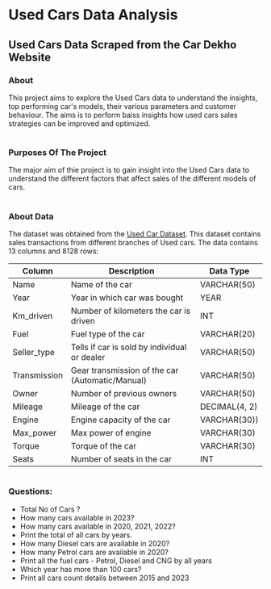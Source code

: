 # Used Cars Data Analysis
## Used Cars Data Scraped from the Car Dekho Website 

### About 
This project aims to explore the Used Cars data to understand the insights, top performing car's models, their various parameters and customer behaviour. The aims is to perform baiss insights how used cars sales strategies can be improved and optimized. 

#
### Purposes Of The Project
The major aim of thie project is to gain insight into the Used Cars data to understand the different factors that affect sales of the different models of cars.

#
### About Data
The dataset was obtained from the [Used Car Dataset](https://drive.google.com/file/d/1MPKiAUKdr1riZ5N_P_qyapXCcb5Jhih_/view). This dataset contains sales transactions from different branches of Used cars. The data contains 13 columns and 8128 rows:

| Column | Description	| Data Type |
| ------------- | ------------- | ------------- |
|Name | Name of the car| VARCHAR(50) |
|Year  | Year in which car was bought | YEAR |
|Km_driven | Number of kilometers the car is driven | INT|
|Fuel | Fuel type of the car | VARCHAR(20) |
|Seller_type | Tells if car is sold by individual or dealer | VARCHAR(50) |
|Transmission | Gear transmission of the car (Automatic/Manual) | VARCHAR(50) |
|Owner | Number of previous owners | VARCHAR(50) |
|Mileage |Mileage of the car | DECIMAL(4, 2) |
|Engine | Engine capacity of the car | VARCHAR(30)) |
|Max_power | Max power of engine | VARCHAR(30) |
|Torque | Torque of the car | VARCHAR(30) |
|Seats | Number of seats in the car | INT |


# 
### Questions:
- Total No of Cars ?
- How many cars available in 2023?
- How many cars available in 2020, 2021, 2022?
- Print the total of all cars by years.
- How many Diesel cars are available in 2020?
- How many Petrol cars are available in 2020?
- Print all the fuel cars - Petrol, Diesel and CNG by all years
- Which year has more than 100 cars?
- Print all cars count details between 2015 and 2023


